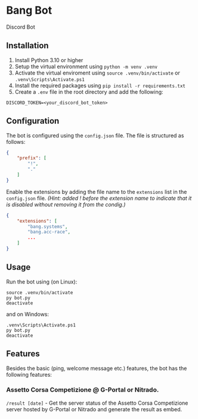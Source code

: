 # Bang Bot
 Discord Bot

## Installation
1. Install Python 3.10 or higher
2. Setup the virtual environment using `python -m venv .venv`
3. Activate the virtual enviroment using `source .venv/bin/activate` or `.venv\Scripts\Activate.ps1`
4. Install the required packages using `pip install -r requirements.txt`
5. Create a `.env` file in the root directory and add the following:
```.env
DISCORD_TOKEN=<your_discord_bot_token>
```

## Configuration
The bot is configured using the `config.json` file. The file is structured as follows:
```json
{
	"prefix": [
		"!",
		"."
	]
}
```
Enable the extensions by adding the file name to the `extensions` list in the `config.json` file. _(Hint: added ! before the extension name to indicate that it is disabled without removing it from the condig.)_

```json
{
	"extensions": [
		"bang.systems",
		"bang.acc-race",
		...
	]
}
```

## Usage
Run the bot using (on Linux):
```shell
source .venv/bin/activate
py bot.py
deactivate
```

and on Windows:
```shell
.venv\Scripts\Activate.ps1
py bot.py
deactivate
```

## Features
Besides the basic (ping, welcome message etc.) features, the bot has the following features:

### Assetto Corsa Competizione @ G-Portal or Nitrado.
`/result [date]` - Get the server status of the Assetto Corsa Competizione server hosted by G-Portal or Nitrado and generate the result as embed.


